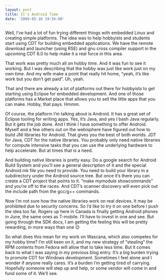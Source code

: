 ```yaml
---
layout: post
title: It's Android Time
date: '2009-05-16 19:56:00'
---
```



Well, I’ve had a lot of fun trying different things with embedded Linux and creating simple platforms. The idea was to help hobbyists and students start using CDT for building embedded applications. We have the remote download and launcher (using RSE) and gnu cross compiler support in the upcoming CDT 6.0 to help make it a real force in this area.

That work was pretty much all on hobby time. And it was fun to see it working. But I was describing that the hobby was just like work just on my own time. And my wife make a point that really hit home, “yeah, it’s like work but you don’t get paid”. Uh, yeah.

That and there are already a lot of platforms out there for hobbyists to get starting using Eclipse for embedded development. And one of those platforms has a Market place that allows you to sell the little apps that you can make. Hobby, that pays. Hmmm.

Of course, the platform I’m talking about is Android. It has a great set of Eclipse tooling for writing apps. Yes, it’s Java, and yes I bash Java regularly. But it gets the job done. And I think I have something to offer Android. Myself and a few others out on the webisphere have figured out how to build JNI libraries for Android. That gives you the best of both worlds. JDT for Java, CDT for the native libraries. You probably only need native libraries for compute intensive tasks that you can use the underlying hardware to help accelerate. But at times that is a need.

And building native libraries is pretty easy. Do a google search for Android Build System and you’ll see a general description of it and the special Android.mk file you need to provide. You need to build your library in a subdirectory under the Android source tree. But once it’s there you can create a CDT project that points to it. “make mymodule showcommands” and you’re off to the races. And CDT’s scanner discovery will even pick out the include path from the gcc/g++ commands.

Now I’m not sure how the native libraries work on real devices. It may be prohibited due to security concerns. So I’d like to try it on one before I push the idea too far. Rogers up here in Canada is finally getting Android phones in June, the same ones as T-mobile. I’ll have to invest in one and see. But going through the SDK docs, I am getting the feeling this will be pretty rewarding, in more ways than one 😉

So what does this mean for my work on Wascana, which also competes for my hobby time? I’m still keen on it, and my new strategy of “stealing” the RPM contents from Fedora will allow that to take less time. But it comes back to what I was saying in my previous blog entry. It’s a big burden trying to promote CDT for Windows development. Sometimes I feel alone and I wonder if anyone really cares. It’s a burden I’m getting tired of carrying. Hopefully someone will step up and help, or some vendor will come in and fund some of it. We’ll see.


